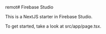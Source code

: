 remot# Firebase Studio

This is a NextJS starter in Firebase Studio.

To get started, take a look at src/app/page.tsx.
